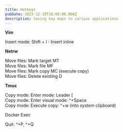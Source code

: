 ```yaml
---
title: Hotkeys
pubDate: 2023-12-18T16:00:00.000Z
description: Saving key maps to various applications
---
```


**Vim**

Insert mode: Shift + I : Insert inline

**Netrw**

Move files: Mark target MT\
Move files: Mark file MF\
Move files: Mark copy MC (execute copy)\
Move files: Delete existing D

**Tmux**

Copy mode: Enter mode: Leader \[\
Copy mode: Enter visual mode: ^+Space\
Copy mode: Execute copy: ^+w (into system clipboard)

Docker Exec

Quit: ^+P, ^+Q
